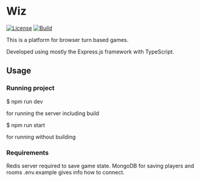 # Wiz
[![License](https://img.shields.io/github/license/IliaFeldgun/Club?style=flat-square)](https://github.com/IliaFeldgun/Club/master/LICENSE.md)
[![Build](https://img.shields.io/github/workflow/status/IliaFeldgun/Club/Node.js%20CI?style=flat-square)](https://github.com/IliaFeldgun/Club/actions?query=workflow%3A%22Node.js+CI%22)

This is a platform for browser turn based games.

Developed using mostly the Express.js framework with TypeScript.

## Usage

### Running project

  $ npm run dev
  
for running the server including build

  $ npm run start
  
for running without building

### Requirements
Redis server required to save game state.
MongoDB for saving players and rooms
.env.example gives info how to connect.
